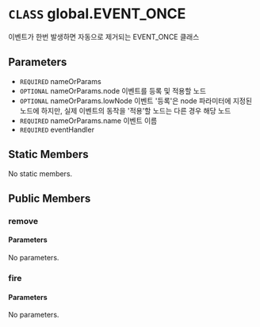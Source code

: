 # `CLASS` global.EVENT_ONCE
이벤트가 한번 발생하면 자동으로 제거되는 EVENT_ONCE 클래스

## Parameters
* `REQUIRED` nameOrParams 
* `OPTIONAL` nameOrParams.node		이벤트를  등록 및 적용할 노드
* `OPTIONAL` nameOrParams.lowNode	이벤트  '등록'은 node 파라미터에 지정된 노드에 하지만, 실제 이벤트의 동작을 '적용'할 노드는 다른 경우 해당 노드
* `REQUIRED` nameOrParams.name		이벤트  이름
* `REQUIRED` eventHandler 

## Static Members
No static members.

## Public Members

### remove
#### Parameters
No parameters.

### fire
#### Parameters
No parameters.
